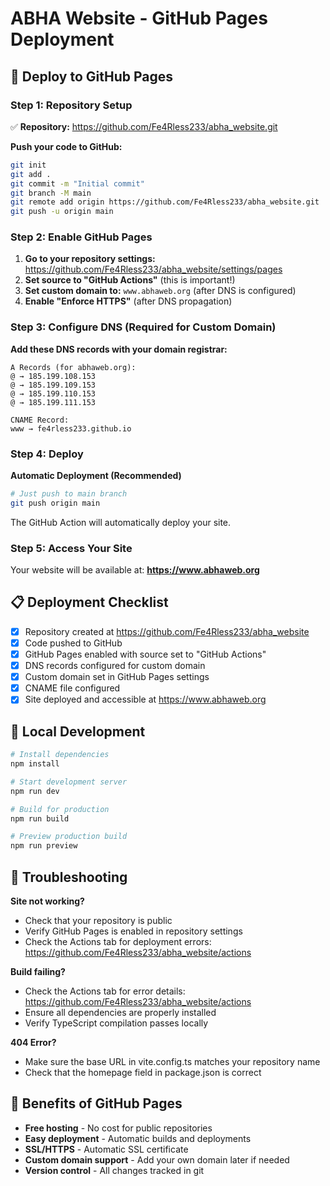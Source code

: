 # ABHA Website - GitHub Pages Deployment

## 🚀 Deploy to GitHub Pages

### Step 1: Repository Setup

✅ **Repository:** https://github.com/Fe4Rless233/abha_website.git

**Push your code to GitHub:**
```bash
git init
git add .
git commit -m "Initial commit"
git branch -M main
git remote add origin https://github.com/Fe4Rless233/abha_website.git
git push -u origin main
```

### Step 2: Enable GitHub Pages

1. **Go to your repository settings:** https://github.com/Fe4Rless233/abha_website/settings/pages
2. **Set source to "GitHub Actions"** (this is important!)
3. **Set custom domain to:** `www.abhaweb.org` (after DNS is configured)
4. **Enable "Enforce HTTPS"** (after DNS propagation)

### Step 3: Configure DNS (Required for Custom Domain)

**Add these DNS records with your domain registrar:**
```
A Records (for abhaweb.org):
@ → 185.199.108.153
@ → 185.199.109.153  
@ → 185.199.110.153
@ → 185.199.111.153

CNAME Record:
www → fe4rless233.github.io
```

### Step 4: Deploy

**Automatic Deployment (Recommended)**
```bash
# Just push to main branch
git push origin main
```
The GitHub Action will automatically deploy your site.

### Step 5: Access Your Site

Your website will be available at: **https://www.abhaweb.org**

## 📋 Deployment Checklist

- [x] Repository created at https://github.com/Fe4Rless233/abha_website
- [x] Code pushed to GitHub
- [x] GitHub Pages enabled with source set to "GitHub Actions"
- [x] DNS records configured for custom domain
- [x] Custom domain set in GitHub Pages settings
- [x] CNAME file configured
- [x] Site deployed and accessible at https://www.abhaweb.org

## 🔧 Local Development

```bash
# Install dependencies
npm install

# Start development server
npm run dev

# Build for production
npm run build

# Preview production build
npm run preview
```

## 🚨 Troubleshooting

**Site not working?**
- Check that your repository is public
- Verify GitHub Pages is enabled in repository settings
- Check the Actions tab for deployment errors: https://github.com/Fe4Rless233/abha_website/actions

**Build failing?**
- Check the Actions tab for error details: https://github.com/Fe4Rless233/abha_website/actions
- Ensure all dependencies are properly installed
- Verify TypeScript compilation passes locally

**404 Error?**
- Make sure the base URL in vite.config.ts matches your repository name
- Check that the homepage field in package.json is correct

## 🌟 Benefits of GitHub Pages

- **Free hosting** - No cost for public repositories
- **Easy deployment** - Automatic builds and deployments
- **SSL/HTTPS** - Automatic SSL certificate
- **Custom domain support** - Add your own domain later if needed
- **Version control** - All changes tracked in git
